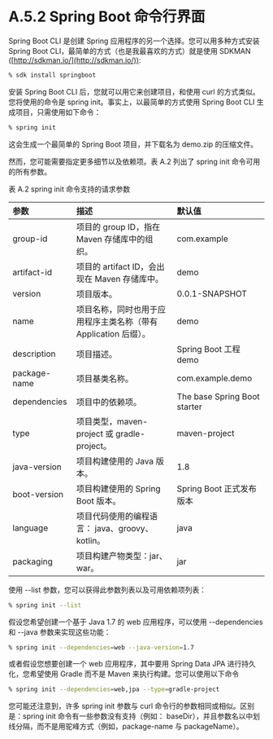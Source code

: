 # A.5.2 Spring Boot 命令行界面
Spring Boot CLI 是创建 Spring 应用程序的另一个选择。您可以用多种方式安装 Spring Boot CLI，最简单的方式（也是我最喜欢的方式）就是使用 SDKMAN ([http://sdkman.io/](http://sdkman.io/)):

```bash
% sdk install springboot
```

安装 Spring Boot CLI 后，您就可以用它来创建项目，和使用 curl 的方式类似。您将使用的命令是 spring init。事实上，以最简单的方式使用 Spring Boot CLI 生成项目，只需使用如下命令：

```bash
% spring init
```

这会生成一个最简单的 Spring Boot 项目，并下载名为 demo.zip 的压缩文件。

然而，您可能需要指定更多细节以及依赖项。表 A.2 列出了 spring init 命令可用的所有参数。

表 A.2 spring init 命令支持的请求参数

| 参数 | 描述 | 默认值 |
| :--- | :--- | :--- |
| group-id | 项目的 group ID，指在 Maven 存储库中的组织。 | com.example |
| artifact-id | 项目的 artifact ID，会出现在 Maven 存储库中。 | demo |
| version | 项目版本。 | 0.0.1-SNAPSHOT |
| name | 项目名称，同时也用于应用程序主类名称（带有 Application 后缀）。 | demo |
| description | 项目描述。 | Spring Boot 工程 demo |
| package-name | 项目基类名称。 | com.example.demo |
| dependencies | 项目中的依赖项。 | The base Spring Boot starter |
| type | 项目类型，maven-project 或 gradle-project。 | maven-project |
| java-version | 项目构建使用的 Java 版本。 | 1.8 |
| boot-version | 项目构建使用的 Spring Boot 版本。 | Spring Boot 正式发布版本 |
| language | 项目代码使用的编程语言： java、groovy、kotlin。 | java |
| packaging | 项目构建产物类型：jar、war。 | jar |

使用 --list 参数，您可以获得此参数列表以及可用依赖项列表：

```bash
% spring init --list
```

假设您希望创建一个基于 Java 1.7 的 web 应用程序，可以使用 --dependencies 和 --java 参数来实现这些功能：

```bash
% spring init --dependencies=web --java-version=1.7
```

或者假设您想要创建一个 web 应用程序，其中要用 Spring Data JPA 进行持久化，您希望使用 Gradle 而不是 Maven 来执行构建。您可以使用以下命令

```bash
% spring init --dependencies=web,jpa --type=gradle-project
```

您可能还注意到，许多 spring init 参数与 curl 命令行的参数相同或相似。区别是：spring init 命令有一些参数没有支持（例如： baseDir），并且参数名以中划线分隔，而不是用驼峰方式（例如，package-name 与 packageName）。
